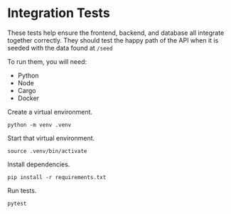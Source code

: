 # Integration Tests

These tests help ensure the frontend, backend, and database all integrate together correctly. They should test the happy path of the API when it is seeded with the data found at `/seed`

To run them, you will need:

- Python
- Node
- Cargo
- Docker

Create a virtual environment.

```shell
python -m venv .venv
```

Start that virtual environment.

```shell
source .venv/bin/activate
```

Install dependencies.

```shell
pip install -r requirements.txt
```

Run tests.

```shell
pytest
```
